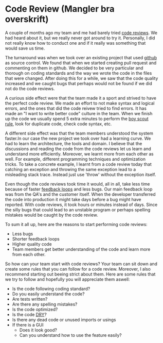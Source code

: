 Code Review **(Mangler bra overskrift)**
===================
A couple of months ago my team and me had barely tried [code reviews](http://en.wikipedia.org/wiki/Code_review). We had heard about it, but we really never got around to try it. Personally, I did not really know how to conduct one and if it really was something that would save us time.

The turnaround was when we took over an existing project that used [github](https://github.com) as source control. We found that when we started creating pull request and commenting on them in github. We decided to be very particular and thorough on coding standards and the way we wrote the code in the files that were changed. After doing this for a while, we saw that the code quality increased and we caught bugs that perhaps would not be found if we did not do the code reviews.

A curious side effect were that the team made it a sport and strived to have the perfect code review. We made an effort to not make syntax and logical errors, and the ones that did the code reivew tried to find errors. It has made an "I want to write better code" culture in the team. When we finish up the code we usually spend 5 extra minutes to perform the [boy scout rule](http://programmer.97things.oreilly.com/wiki/index.php/The_Boy_Scout_Rule), look for duplicate code, check code syntax, etc.

A different side effect was that the team members understood the system faster.In our case the new project we took over had a learning curve. We had to learn the architecture, the tools and domain. I believe that the discussions and reading the code from the code reviews let us learn and understand more efficiently. Moreover, we learnt more from each other as well. For example, different programming techniques and optimization tricks. To take a concrete example, I learnt from a code review today that catching an exception and throwing the same exception lead to a misleading stack trace. Instead just use 'throw' without the exception itself.

Even though the code reviews took time it would, all in all, take less time because of faster [feedback loops](http://www.infoq.com/news/2011/03/agile-feedback-loops) and less bugs. Our main feedback loop was from the QA's and the customer itself. When the developer transferred the code into production it might take days before a bug might have reported. With code reviews, it took hours or minutes instead of days. Since the silly bugs that could lead to an unstable program or perhaps spelling mistakes would be caught by the code review.

To sum it all up, here are the reasons to start performing code reviews:
- Less bugs
- Shorter feedback loops
- Higher quality code
- Team members get better understanding of the code and learn more from each other.

So how can your team start with code reviews? Your team can sit down and create some rules that you can follow for a code review. Moreover, I also recommend starting out beeing strict about them. Here are some rules that we try to follow and hopefully you will appreciate them aswell:
- Is the code following coding standard?
- Do you easily understand the code?
- Are tests written?
- Are there any spelling mistakes?
- Is the code optimized?
- Is the code [DRY](http://en.wikipedia.org/wiki/Don%27t_repeat_yourself)?
- Is there any dead code or unused imports or usings
- If there is a GUI
    - Does it look good?
    - Can you understand how to use the feature easily?

